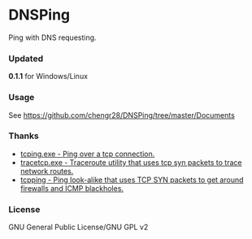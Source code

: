 ﻿DNSPing
=======
Ping with DNS requesting.

### Updated
**0.1.1** for Windows/Linux

### Usage
See https://github.com/chengr28/DNSPing/tree/master/Documents

### Thanks
* [tcping.exe - Ping over a tcp connection.](http://www.elifulkerson.com/projects/tcping.php)
* [tracetcp.exe - Traceroute utility that uses tcp syn packets to trace network routes.](https://simulatedsimian.github.io/tracetcp.html)
* [tcpping - Ping look-alike that uses TCP SYN packets to get around firewalls and ICMP blackholes.](https://github.com/jwyllie83/tcpping)

### License
GNU General Public License/GNU GPL v2
